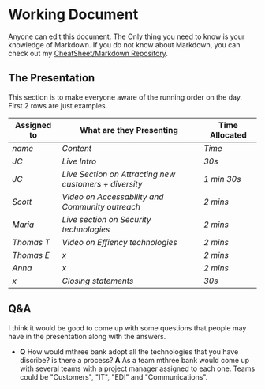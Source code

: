 # Working Document

Anyone can edit this document. The Only thing you need to know is your knowledge of Markdown. If you do not know about Markdown, you can check out my [CheatSheet/Markdown Repository](https://github.com/Scott-oustudent/Cheat-Sheets/blob/main/Markdown.md). 

## The Presentation 
This section is to make everyone aware of the running order on the day. First 2 rows are just examples.

| Assigned to | What are they Presenting | Time Allocated |
|---|---|---|
| _name_ | _Content_ | _Time_ |
| _JC_ | _Live Intro_ | _30s_ |
| _JC_ | _Live Section on Attracting new customers + diversity_ | _1 min 30s_ |
| _Scott_ | _Video on Accessability and Community outreach_ | _2 mins_ |
| _Maria_ | _Live section on Security technologies_ | _2 mins_ |
| _Thomas T_ | _Video on Effiency technologies_ | _2 mins_ |
| _Thomas E_ | _x_ | _2 mins_ |
| _Anna_ | _x_ | _2 mins_ |
| _x_ | _Closing statements_ | _30s_ |




## Q&A
I think it would be good to come up with some questions that people may have in the presentation along with the answers. 

*   __Q__ How would mthree bank adopt all the technologies that you have discribe? is there a process?
    __A__ As a team mthree bank would come up with several teams with a project manager assigned to each one. Teams could be "Customers", "IT", "EDI" and "Communications". 
